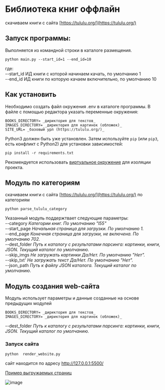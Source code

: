 # Библиотека книг оффлайн
скачиваем книги с сайта  [https://tululu.org/](https://tululu.org/)

## Запуск программы:
Выполняется из командной строки в каталоге размещения.
```
python main.py --start_id=1 --end_id=10
```
где:<br>
--start_id ИД книги с которой начинаем качать, по умолчанию 1<br>
--end_id ИД книги по которую качаем включительно, по умолчанию 10<br>

## Как установить
Необходимо создать файл окружения .env в каталоге программы.
В файле с помощью редактора указать переменные окружения: 
```
BOOKS_DIRECTORY= _дириктория для текстов_
IMAGES_DIRECTORY= _дириктория для картинок (обложек)_
SITE_URL= _базовый урл (https://tululu.org/)_
```

Python3 должен быть уже установлен. Затем используйте `pip` (или `pip3`, есть конфликт с Python2) для установки зависимостей:
```
pip install -r requirements.txt
```
Рекомендуется использовать [виртуальное окружение](https://docs.python.org/3/library/venv.html) для изоляции проекта. 

## Модуль по категориям
скачиваем книги с сайта  [https://tululu.org/](https://tululu.org/) по категориям
```
python parse_tululu_category 
```
Указанный модуль поддержтвает  следующие параметры:<br>
--category    _Категории книг. По умолчанию "l55"<br>_
--start_page   _Начальная страница для загрузки. По умолчанию 1.<br>_
--end_page     _Конечная страница для загрузки, не включена. По умолчанию 702.<br>_
--dest_folder  _Путь к каталогу с результатами парсинга: картинки, книги, JSON. Текущий каталог по умолчанию.<br>_
--skip_imgs    _Не загружать картинки Да/Нет. По умолчанию "Нет".<br>_
--skip_txt'    _Не загружать текст Да/Нет. По умолчанию "Нет".<br>_
--json_path   _Путь к файлу JSON каталога. Текущий каталог по умолчанию.<br>_

## Модуль создания web-сайта

Модуль использует параметры и данные созданные на основе предыдущих модулей

```
BOOKS_DIRECTORY= _дириктория для текстов_
IMAGES_DIRECTORY= _дириктория для картинок (обложек)_
```
--dest_folder  _Путь к каталогу с результатами парсинга: картинки, книги, JSON. Текущий каталог по умолчанию.<br>_

### Запуск сайта 

```
python  render_website.py
```
сайт находится по адресу http://127.0.0.1:5500/

[Пример выгружаемых страниц](https://boliwar.github.io/online-lib/pages/index.html)

![image](https://user-images.githubusercontent.com/5857967/204090280-d9307b7f-fe76-46c1-8da6-1494efa21250.png)


